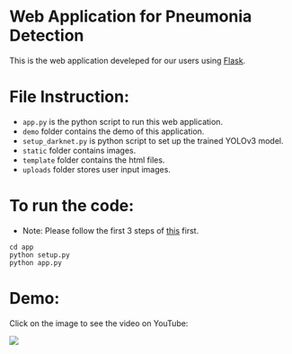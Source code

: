 # Web Application for Pneumonia Detection

This is the web application develeped for our users using [Flask](http://flask.pocoo.org/).

# File Instruction:
* `app.py` is the python script to run this web application.
* `demo` folder contains the demo of this application.
* `setup_darknet.py` is python script to set up the trained YOLOv3 model.
* `static` folder contains images.
* `template` folder contains the html files.
* `uploads` folder stores user input images. 

# To run the code:

* Note: Please follow the first 3 steps of [this](https://github.com/minzhou1003/ec601-project#to-test-the-data-anlysis-part) first.

```
cd app
python setup.py
python app.py
```

# Demo:
Click on the image to see the video on YouTube:

[![](https://img.youtube.com/vi/wPC0tIrzgzg/0.jpg)](https://www.youtube.com/watch?v=wPC0tIrzgzg)
